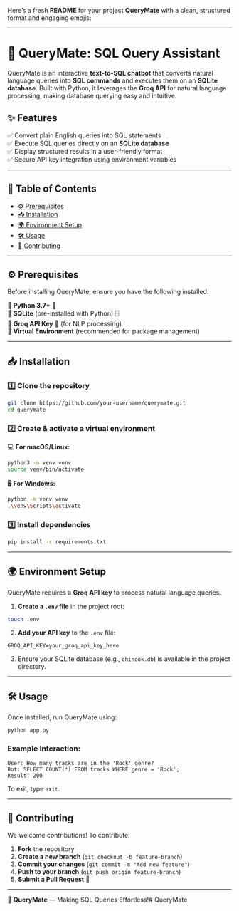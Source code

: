 Here’s a fresh **README** for your project **QueryMate** with a clean, structured format and engaging emojis:  

---

# 🚀 QueryMate: SQL Query Assistant  

QueryMate is an interactive **text-to-SQL chatbot** that converts natural language queries into **SQL commands** and executes them on an **SQLite database**. Built with Python, it leverages the **Groq API** for natural language processing, making database querying easy and intuitive.  

## ✨ Features  
✅ Convert plain English queries into SQL statements  
✅ Execute SQL queries directly on an **SQLite database**  
✅ Display structured results in a user-friendly format  
✅ Secure API key integration using environment variables  

---

## 📖 Table of Contents  
- [⚙️ Prerequisites](#️-prerequisites)  
- [📥 Installation](#-installation)  
- [🌍 Environment Setup](#-environment-setup)  
- [🛠️ Usage](#️-usage)  
- [🤝 Contributing](#-contributing)  
---

## ⚙️ Prerequisites  

Before installing QueryMate, ensure you have the following installed:  

🔹 **Python 3.7+** 🐍  
🔹 **SQLite** (pre-installed with Python) 🗄️  
🔹 **Groq API Key** 🔑 (for NLP processing)  
🔹 **Virtual Environment** (recommended for package management)  

---

## 📥 Installation  

### 1️⃣ Clone the repository  
```bash
git clone https://github.com/your-username/querymate.git
cd querymate
```

### 2️⃣ Create & activate a virtual environment  

💻 **For macOS/Linux:**  
```bash
python3 -m venv venv
source venv/bin/activate
```

🖥️ **For Windows:**  
```bash
python -m venv venv
.\venv\Scripts\activate
```

### 3️⃣ Install dependencies  
```bash
pip install -r requirements.txt
```

---

## 🌍 Environment Setup  

QueryMate requires a **Groq API key** to process natural language queries.  

1. **Create a `.env` file** in the project root:  
```bash
touch .env
```
2. **Add your API key** to the `.env` file:  
```
GROQ_API_KEY=your_groq_api_key_here
```

3. Ensure your SQLite database (e.g., `chinook.db`) is available in the project directory.

---

## 🛠️ Usage  

Once installed, run QueryMate using:  
```bash
python app.py
```

### Example Interaction:  
```
User: How many tracks are in the 'Rock' genre?
Bot: SELECT COUNT(*) FROM tracks WHERE genre = 'Rock';
Result: 200
```
To exit, type `exit`.

---

## 🤝 Contributing  

We welcome contributions! To contribute:  

1. **Fork** the repository  
2. **Create a new branch** (`git checkout -b feature-branch`)  
3. **Commit your changes** (`git commit -m "Add new feature"`)  
4. **Push to your branch** (`git push origin feature-branch`)  
5. **Submit a Pull Request** 🚀  

---


🚀 **QueryMate** — Making SQL Queries Effortless!#   Q u e r y M a t e  
 